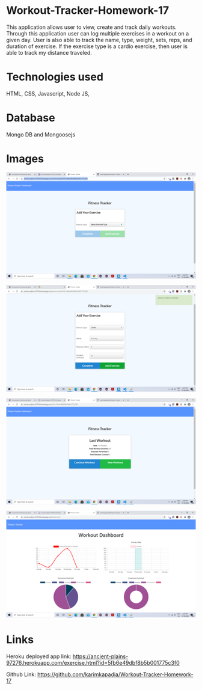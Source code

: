 # Workout-Tracker-Homework-17
This application allows user to view, create and track daily workouts. Through this application user can log multiple exercises in a workout on a given day. User is also able to track the name, type, weight, sets, reps, and duration of exercise. If the exercise type is a cardio exercise, then user is able to track my distance traveled.

# Technologies used
HTML, CSS, Javascript, Node JS,

# Database
Mongo DB and Mongoosejs

# Images
![Index page](./images/index.png)

![Add Excercise page](./images/addexercise.png)

![Review page](./images/reviewworkout.png)

![Graph page](./images/graph.png)


# Links
Heroku deployed app link: https://ancient-plains-97276.herokuapp.com/exercise.html?id=5fb6e49dbf8b5b001775c3f0

Github Link: https://github.com/karimkapadia/Workout-Tracker-Homework-17